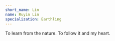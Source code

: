 ```yaml
---
short_name: Lin
name: Ruyin Lin
specialization: Earthling
---
```

To learn from the nature. To follow it and my heart.
